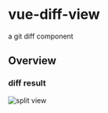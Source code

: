 # vue-diff-view
a git diff component

## Overview

### diff result
![split view](https://github.com/codeDebugTest/vue-diff-view/raw/master/screenshots/diff.png)